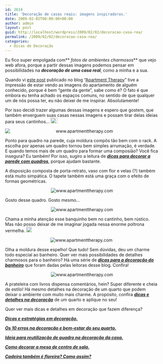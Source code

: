 ```yaml
---
id: 2614
title: 'Decoração de casas reais: imagens inspiradoras.'
date: 2009-02-02T00:00:00+00:00
author: admin
layout: post
guid: http://localhost/wordpress/2009/02/02/decoracao-casa-rea/
permalink: /2009/02/02/decoracao-casa-rea/
categories:
  - Dicas de Decoração
---
```

Eu fico super empolgada com** _fotos de ambientes charmosos_** que vejo web afora, porque a partir dessas imagens podemos pensar em possibilidades na **_decoração de uma casa real_**, como a minha e a sua.

Quando vi <a href="http://www.apartmenttherapy.com/la/house-tour-sams-sydney-simplicity-sydney-074699" target="_blank">este post</a> publicado no blog “<a href="http://www.apartmenttherapy.com/" target="_blank">Apartment Therapy</a>” tive a impressão de estar vendo as imagens do apartamento de alguém conhecido, porque é bem “gente da gente”, sabe como é? O fato é que embora eu tenha achado os espaços comuns, no sentido de que qualquer um de nós possa ter, eu não deixei de me inspirar. Absolutamente!

Por isso decidi trazer algumas dessas imagens e espero que gostem, que também enxerguem suas casas nessas imagens e possam tirar delas ideias para seus cantinhos&#8230; [<img style="display: inline;" title="clip_image001[4]" src="http://www.trololodemulher.com.br/blog/wp-content/uploads/2009/02/clip-image0014-thumb2.gif" alt="clip_image001[4]" width="23" height="18" />](http://www.trololodemulher.com.br/blog/wp-content/uploads/2009/02/clip-image00142.gif)

<p style="text-align: center;">
  <img class="aligncenter" style="display: block; float: none; margin-left: auto; margin-right: auto;" title="www.apartmenttherapy.com" src="http://gallery.apartmenttherapy.com/photos/012309SamSydney/images/01 living_small.jpg" alt="www.apartmenttherapy.com" />
</p>

Ponto para quadro na parede, cuja moldura compôs tão bem com o rack. A escolha por apenas um quadro tornou bem simples arrumação, é verdade. E quando temos mais de um quadro para formar uma composião? Você fica insegura? Eu também! Por isso, sugiro a leitura de **_<a href="http://www.trololodemulher.com.br/2009/04/07/decoracao-parede-quadros/" target="_self">dicas para decorar a parede com quadros</a>_**, porque ajudam bastante.

A disposição composta de porta-retrato, vaso com flor e velas (?) também está muito simpática. O tapete também está uma graça com o efeito de formas geométricas.

<p style="text-align: center;">
  <img class="aligncenter" title="www.apartmenttherapy.com" src="http://gallery.apartmenttherapy.com/photos/012309SamSydney/images/10 living_small.jpg" alt="www.apartmenttherapy.com" />
</p>

Gosto desse quadro. Gosto mesmo&#8230;

<p style="text-align: center;">
  <img class="aligncenter" title="www.apartmenttherapy.com" src="http://gallery.apartmenttherapy.com/photos/012309SamSydney/images/17 office_small.jpg" alt="www.apartmenttherapy.com" />
</p>

Chama a minha atenção esse banquinho bem no cantinho, bem rústico. Mas não posso deixar de me imaginar jogada nessa enorme poltrona vermelha. [<img style="display: inline;" title="clip_image001[6]" src="http://www.trololodemulher.com.br/blog/wp-content/uploads/2009/02/clip-image0016-thumb2.gif" alt="clip_image001[6]" width="18" height="18" />](http://www.trololodemulher.com.br/blog/wp-content/uploads/2009/02/clip-image00162.gif)

<p style="text-align: center;">
  <img class="aligncenter" title="www.apartmenttherapy.com" src="http://gallery.apartmenttherapy.com/photos/012309SamSydney/images/21 bathroom_small.jpg" alt="www.apartmenttherapy.com" /> 
</p>

Olha a moldura desse espelho! Que tudo! Sem dúvidas, deu um charme todo especial ao banheiro. Quer ver mais possibilidades de detalhes charmosos para o banheiro? Há uma série de **_<a href="http://www.trololodemulher.com.br/2009/03/04/lavabo-banheiro-decoracao/" target="_self">dicas para a decoração do banheiro</a>_** que foram dadas pelas leitoras desse blog. Confira!

<p style="text-align: center;">
  <img class="aligncenter" title="www.apartmenttherapy.com" src="http://gallery.apartmenttherapy.com/photos/012309SamSydney/images/25 bedroom_small.jpg" alt="www.apartmenttherapy.com" />
</p>

A prateleira com livros dispensa comentários, hein? Super diferente e cheia de estilo! Há mesmo detalhes na decoração de um quarto que podem deixar o ambiente com muito mais charme. A propósito, confira **_<a href="http://www.trololodemulher.com.br/2009/10/01/dicas-decoracao-quarto/" target="_self">dicas e detalhes na decoração</a>_** de um quarto e aplique no seu!

Quer ver mais dicas e detalhes em decoração que fazem diferença?

**_<a href="http://www.trololodemulher.com.br/2009/01/09/dicas-decoracao/" target="_self">Dicas e estratégias em decoração.</a>_**

**_<a href="http://www.trololodemulher.com.br/2009/01/15/os-10-erros-em-seu-quarto/" target="_self">Os 10 erros na decoração e bem-estar do seu quarto.</a>_**

**_<a href="http://www.trololodemulher.com.br/2009/01/28/reutilizando-decoracao/" target="_self">Ideia para reutilização de quadro na decoração da casa.</a>_**

**_<a href="http://www.trololodemulher.com.br/2009/02/10/como-decorar-mesa-centro-sala/" target="_self">Como decorar a mesa de centro de sala.</a>_**

**_<a href="http://www.trololodemulher.com.br/2009/02/23/reutilizacao-cadeira-jardim/" target="_self">Cadeira também é floreira? Como assim?</a>_**